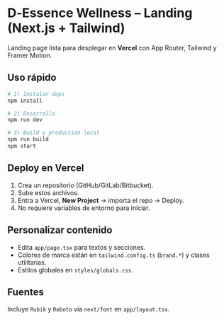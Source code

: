 # D‑Essence Wellness – Landing (Next.js + Tailwind)

Landing page lista para desplegar en **Vercel** con App Router, Tailwind y Framer Motion.

## Uso rápido

```bash
# 1) Instalar deps
npm install

# 2) Desarrollo
npm run dev

# 3) Build y producción local
npm run build
npm start
```

## Deploy en Vercel
1. Crea un repositorio (GitHub/GitLab/Bitbucket).
2. Sube estos archivos.
3. Entra a Vercel, **New Project** → importa el repo → Deploy.
4. No requiere variables de entorno para iniciar.

## Personalizar contenido
- Edita `app/page.tsx` para textos y secciones.
- Colores de marca están en `tailwind.config.ts` (`brand.*`) y clases utilitarias.
- Estilos globales en `styles/globals.css`.

## Fuentes
Incluye `Rubik` y `Roboto` vía `next/font` en `app/layout.tsx`.
